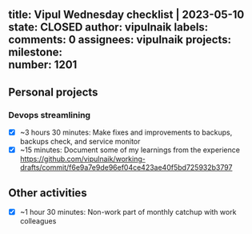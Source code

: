 title:	Vipul Wednesday checklist | 2023-05-10
state:	CLOSED
author:	vipulnaik
labels:	
comments:	0
assignees:	vipulnaik
projects:	
milestone:	
number:	1201
--
## Personal projects

### Devops streamlining

- [x] ~3 hours 30 minutes: Make fixes and improvements to backups, backups check, and service monitor
- [x] ~15 minutes: Document some of my learnings from the experience https://github.com/vipulnaik/working-drafts/commit/f6e9a7e9de96ef04ce423ae40f5bd725932b3797 

## Other activities

- [x] ~1 hour 30 minutes: Non-work part of monthly catchup with work colleagues
